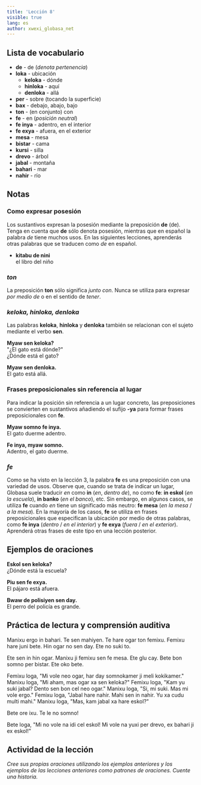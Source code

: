 ```yaml
---
title: 'Lección 8'
visible: true
lang: es
author: xwexi_globasa_net
---
```


## Lista de vocabulario

* **de** - de (_denota pertenencia_)
* **loka** - ubicación
	* **keloka** - dónde 
	* **hinloka** - aquí
	* **denloka** - allá
* **per** - sobre (tocando la superficie)
* **bax** - debajo, abajo, bajo
* **ton**  - (en conjunto) con
* **fe** - en (_posición neutral_) 
* **fe inya** - adentro, en el interior
* **fe exya** - afuera, en el exterior
* **mesa** - mesa
* **bistar** - cama
* **kursi** - silla
* **drevo**  - árbol
* **jabal** - montaña
* **bahari** - mar
* **nahir** - río

## Notas
### Como expresar posesión

Los sustantivos expresan la posesión mediante la preposición **de** (de). Tenga en cuenta que **de** sólo denota posesión, mientras que en español la palabra _de_ tiene muchos usos. En las siguientes lecciones, aprenderás otras palabras que se traducen como _de_ en español.

* **kitabu de nini**  
el libro del niño

### _ton_

La preposición **ton** sólo significa _junto con_. Nunca se utiliza para expresar _por medio de_ o en el sentido de _tener_.

### _keloka, hinloka, denloka_

Las palabras **keloka**, **hinloka** y **denloka** también se relacionan con el sujeto mediante el verbo **sen**.

**Myaw sen keloka?**   
"¿El gato está dónde?"  
¿Dónde está el gato?

**Myaw sen denloka.**    
El gato está allá.
 
### Frases preposicionales sin referencia al lugar

Para indicar la posición sin referencia a un lugar concreto, las preposiciones se convierten en sustantivos añadiendo el sufijo **-ya** para formar frases preposicionales con **fe**.

**Myaw somno fe inya.**  
El gato duerme adentro.

**Fe inya, myaw somno.**  
Adentro, el gato duerme.

### _fe_

Como se ha visto en la lección 3, la palabra **fe** es una preposición con una variedad de usos. Observe que, cuando se trata de indicar un lugar, Globasa suele traducir _en_ como **in** (_en_, _dentro de_), no como **fe**: **in eskol** (_en la escuela_), **in banko** (_en el banco_), etc. Sin embargo, en algunos casos, se utiliza **fe** cuando _en_ tiene un significado más neutro: **fe mesa** (_en la mesa_ / _a la mesa_). En la mayoría de los casos, **fe** se utiliza en frases preposicionales que especifican la ubicación por medio de otras palabras, como **fe inya** (_dentro_ / _en el interior_) y **fe exya** (_fuera_ / _en el exterior_). Aprenderá otras frases de este tipo en una lección posterior.

## Ejemplos de oraciones

**Eskol sen keloka?**   
¿Dónde está la escuela?

**Piu sen fe exya.**  
El pájaro está afuera.

**Bwaw de polisiyen sen day.**  
El perro del policía es grande.

## Práctica de lectura y comprensión auditiva

Manixu ergo in bahari. Te sen mahiyen. Te hare ogar ton femixu. Femixu hare juni bete. Hin ogar no sen day. Ete no suki to.

Ete sen in hin ogar. Manixu ji femixu sen fe mesa. Ete glu cay. Bete bon somno per bistar. Ete oko bete.

Femixu loga, "Mi vole neo ogar, har day somnokamer ji meli kokikamer." Manixu loga, "Mi aham, mas ogar xa sen keloka?" Femixu loga, "Kam yu suki jabal? Dento sen bon cel neo ogar." Manixu loga, "Si, mi suki. Mas mi vole ergo." Femixu loga, "Jabal hare nahir. Mahi sen in nahir. Yu xa cudu multi mahi." Manixu loga, "Mas, kam jabal xa hare eskol?"

Bete ore ixu. Te le no somno!

Bete loga, "Mi no vole na idi cel eskol! Mi vole na yuxi per drevo, ex bahari ji ex eskol!"

## Actividad de la lección

_Cree sus propias oraciones utilizando los ejemplos anteriores y los ejemplos de las lecciones anteriores como patrones de oraciones. Cuente una historia._
